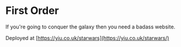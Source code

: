 # First Order

If you're going to conquer the galaxy then you need a badass website.

Deployed at [https://yiu.co.uk/starwars](https://yiu.co.uk/starwars/)

